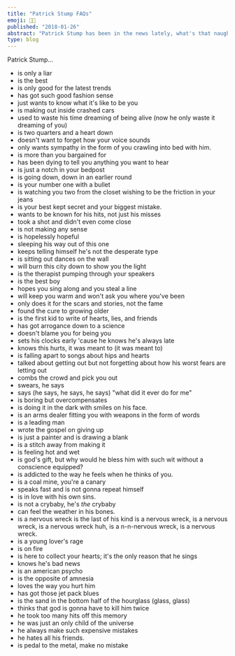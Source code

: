 ```yaml
---
title: "Patrick Stump FAQs"
emoji: 👨‍🎤
published: "2018-01-26"
abstract: "Patrick Stump has been in the news lately, what's that naughty boy been up to?"
type: blog
---
```


Patrick Stump...

-   is only a liar
-   is the best
-   is only good for the latest trends
-   has got such good fashion sense
-   just wants to know what it's like to be you
-   is making out inside crashed cars
-   used to waste his time dreaming of being alive (now he only waste it dreaming of you)
-   is two quarters and a heart down
-   doesn't want to forget how your voice sounds
-   only wants sympathy in the form of you crawling into bed with him.
-   is more than you bargained for
-   has been dying to tell you anything you want to hear
-   is just a notch in your bedpost
-   is going down, down in an earlier round
-   is your number one with a bullet
-   is watching you two from the closet wishing to be the friction in your jeans
-   is your best kept secret and your biggest mistake.
-   wants to be known for his hits, not just his misses
-   took a shot and didn't even come close
-   is not making any sense
-   is hopelessly hopeful
-   sleeping his way out of this one
-   keeps telling himself he's not the desperate type
-   is sitting out dances on the wall
-   will burn this city down to show you the light
-   is the therapist pumping through your speakers
-   is the best boy
-   hopes you sing along and you steal a line
-   will keep you warm and won't ask you where you've been
-   only does it for the scars and stories, not the fame
-   found the cure to growing older
-   is the first kid to write of hearts, lies, and friends
-   has got arrogance down to a science
-   doesn't blame you for being you
-   sets his clocks early 'cause he knows he's always late
-   knows this hurts, it was meant to (it was meant to)
-   is falling apart to songs about hips and hearts
-   talked about getting out but not forgetting about how his worst fears are letting out
-   combs the crowd and pick you out
-   swears, he says
-   says (he says, he says, he says) "what did it ever do for me"
-   is boring but overcompensates
-   is doing it in the dark with smiles on his face.
-   is an arms dealer fitting you with weapons in the form of words
-   is a leading man
-   wrote the gospel on giving up
-   is just a painter and is drawing a blank
-   is a stitch away from making it
-   is feeling hot and wet
-   is god's gift, but why would he bless him with such wit without a conscience equipped?
-   is addicted to the way he feels when he thinks of you.
-   is a coal mine, you're a canary
-   speaks fast and is not gonna repeat himself
-   is in love with his own sins.
-   is not a crybaby, he's _the_ crybaby
-   can feel the weather in his bones.
-   is a nervous wreck is the last of his kind is a nervous wreck, is a nervous wreck, is a nervous wreck huh, is a n-n-nervous wreck, is a nervous wreck.
-   is a young lover's rage
-   is on fire
-   is here to collect your hearts; it's the only reason that he sings
-   knows he's bad news
-   is an american psycho
-   is the opposite of amnesia
-   loves the way you hurt him
-   has got those jet pack blues
-   is the sand in the bottom half of the hourglass (glass, glass)
-   thinks that god is gonna have to kill him twice
-   he took too many hits off this memory
-   he was just an only child of the universe
-   he always make such expensive mistakes
-   he hates all his friends.
-   is pedal to the metal, make no mistake
